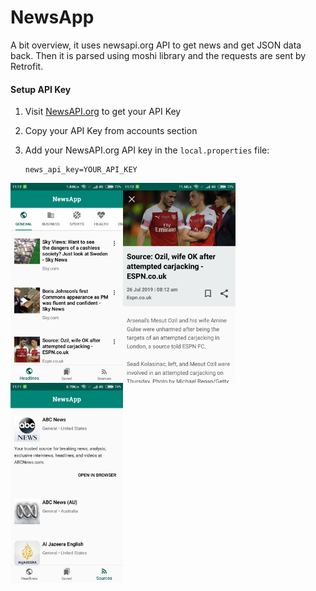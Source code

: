 # NewsApp

A bit overview, it uses newsapi.org API to get news and get JSON data back. Then it is parsed using moshi library and the requests are sent by Retrofit.

#### Setup API Key
1. Visit [NewsAPI.org](https://newsapi.org/register) to get your API Key
2. Copy your API Key from accounts section
3. Add your NewsAPI.org API key in the `local.properties` file:

    ```
    news_api_key=YOUR_API_KEY
    ``` 

<img src="https://raw.githubusercontent.com/faqihzain/newsApp/master/images/1.png" align="left" width="180" height="320">
<img src="https://raw.githubusercontent.com/faqihzain/newsApp/master/images/2.png" align="left" width="180" height="320">
<img src="https://raw.githubusercontent.com/faqihzain/newsApp/master/images/3.png" align="left" width="180" height="320">
